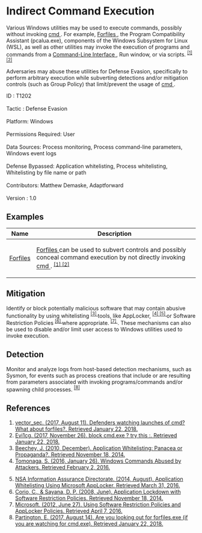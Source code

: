 <div class="container-fluid">
 <h1>
  Indirect Command Execution
 </h1>
 <div class="row">
  <div class="col-md-8 description-body">
   <p>
    Various Windows utilities may be used to execute commands, possibly without invoking
    <a href="https://attack.mitre.org/software/S0106">
     cmd
    </a>
    . For example,
    <a href="https://attack.mitre.org/software/S0193">
     Forfiles
    </a>
    , the Program Compatibility Assistant (pcalua.exe), components of the Windows Subsystem for Linux (WSL), as well as other utilities may invoke the execution of programs and commands from a
    <a href="https://attack.mitre.org/techniques/T1059">
     Command-Line Interface
    </a>
    , Run window, or via scripts.
    <span class="scite-citeref-number" data-reference="VectorSec ForFiles Aug 2017" id="scite-ref-1-a">
     <sup>
      <a aria-describedby="qtip-0" data-hasqtip="0" href="https://twitter.com/vector_sec/status/896049052642533376" target="_blank">
       [1]
      </a>
     </sup>
    </span>
    <span class="scite-citeref-number" data-reference="Evi1cg Forfiles Nov 2017" id="scite-ref-2-a">
     <sup>
      <a aria-describedby="qtip-1" data-hasqtip="1" href="https://twitter.com/Evi1cg/status/935027922397573120" target="_blank">
       [2]
      </a>
     </sup>
    </span>
   </p>
   <p>
    Adversaries may abuse these utilities for Defense Evasion, specifically to perform arbitrary execution while subverting detections and/or mitigation controls (such as Group Policy) that limit/prevent the usage of
    <a href="https://attack.mitre.org/software/S0106">
     cmd
    </a>
    .
   </p>
  </div>
  <div class="col-md-4">
   <div class="card">
    <div class="card-body">
     <div class="card-data">
      <span class="h5 card-title">
       ID
      </span>
      : T1202
      <br/>
      <br/>
     </div>
     <div class="card-data">
      <span class="h5 card-title">
      </span>
     </div>
     <div class="card-data">
      <span class="h5 card-title">
       Tactic
      </span>
      : Defense Evasion
      <br/>
      <br/>
     </div>
     <div class="card-data">
      <span class="h5 card-title">
       Platform:
      </span>
      Windows
      <br/>
      <br/>
     </div>
     <div class="card-data">
      <span class="h5 card-title">
       Permissions Required:
      </span>
      User
      <br/>
      <br/>
     </div>
     <div class="card-data">
      <span class="h5 card-title">
      </span>
     </div>
     <div class="card-data">
      <span class="h5 card-title">
       Data Sources:
      </span>
      Process monitoring, Process command-line parameters, Windows event logs
      <br/>
      <br/>
     </div>
     <div class="card-data">
      <span class="h5 card-title">
      </span>
     </div>
     <div class="card-data">
      <span class="h5 card-title">
      </span>
     </div>
     <div class="card-data">
      <span class="h5 card-title">
       Defense Bypassed:
      </span>
      Application whitelisting, Process whitelisting, Whitelisting by file name or path
      <br/>
      <br/>
     </div>
     <div class="card-data">
      <span class="h5 card-title">
      </span>
     </div>
     <div class="card-data">
      <span class="h5 card-title">
      </span>
     </div>
     <div class="card-data">
      <span class="h5 card-title">
       Contributors:
      </span>
      Matthew Demaske, Adaptforward
      <br/>
      <br/>
     </div>
     <div class="card-data">
      <span class="h5 card-title">
       Version
      </span>
      : 1.0
     </div>
    </div>
   </div>
  </div>
 </div>
 <h2 class="pt-3" id="examples">
  Examples
 </h2>
 <table class="table table-bordered table-light mt-2">
  <thead>
   <tr>
    <th scope="col">
     Name
    </th>
    <th scope="col">
     Description
    </th>
   </tr>
  </thead>
  <tbody class="bg-white">
   <tr>
    <td>
     <a href="https://attack.mitre.org/software/S0193">
      Forfiles
     </a>
    </td>
    <td>
     <p>
      <a href="https://attack.mitre.org/software/S0193">
       Forfiles
      </a>
      can be used to subvert controls and possibly conceal command execution by not directly invoking
      <a href="https://attack.mitre.org/software/S0106">
       cmd
      </a>
      .
      <span class="scite-citeref-number" data-reference="VectorSec ForFiles Aug 2017" id="scite-ref-1-a" onclick="scrollToRef('scite-1')">
       <sup>
        <a aria-describedby="qtip-0" data-hasqtip="0" href="https://twitter.com/vector_sec/status/896049052642533376" target="_blank">
         [1]
        </a>
       </sup>
      </span>
      <span class="scite-citeref-number" data-reference="Evi1cg Forfiles Nov 2017" id="scite-ref-2-a" onclick="scrollToRef('scite-2')">
       <sup>
        <a aria-describedby="qtip-1" data-hasqtip="1" href="https://twitter.com/Evi1cg/status/935027922397573120" target="_blank">
         [2]
        </a>
       </sup>
      </span>
     </p>
    </td>
   </tr>
  </tbody>
 </table>
 <h2 class="pt-3" id="mitigation">
  Mitigation
 </h2>
 <p>
  Identify or block potentially malicious software that may contain abusive functionality by using whitelisting
  <span class="scite-citeref-number" data-reference="Beechey 2010" id="scite-ref-3-a">
   <sup>
    <a aria-describedby="qtip-2" data-hasqtip="2" href="http://www.sans.org/reading-room/whitepapers/application/application-whitelisting-panacea-propaganda-33599" target="_blank">
     [3]
    </a>
   </sup>
  </span>
  tools, like AppLocker,
  <span class="scite-citeref-number" data-reference="Windows Commands JPCERT" id="scite-ref-4-a">
   <sup>
    <a aria-describedby="qtip-3" data-hasqtip="3" href="http://blog.jpcert.or.jp/2016/01/windows-commands-abused-by-attackers.html" target="_blank">
     [4]
    </a>
   </sup>
  </span>
  <span class="scite-citeref-number" data-reference="NSA MS AppLocker" id="scite-ref-5-a">
   <sup>
    <a aria-describedby="qtip-4" data-hasqtip="4" href="https://www.iad.gov/iad/library/ia-guidance/tech-briefs/application-whitelisting-using-microsoft-applocker.cfm" target="_blank">
     [5]
    </a>
   </sup>
  </span>
  or Software Restriction Policies
  <span class="scite-citeref-number" data-reference="Corio 2008" id="scite-ref-6-a">
   <sup>
    <a aria-describedby="qtip-5" data-hasqtip="5" href="http://technet.microsoft.com/en-us/magazine/2008.06.srp.aspx" target="_blank">
     [6]
    </a>
   </sup>
  </span>
  where appropriate.
  <span class="scite-citeref-number" data-reference="TechNet Applocker vs SRP" id="scite-ref-7-a">
   <sup>
    <a aria-describedby="qtip-6" data-hasqtip="6" href="https://technet.microsoft.com/en-us/library/ee791851.aspx" target="_blank">
     [7]
    </a>
   </sup>
  </span>
  . These mechanisms can also be used to disable and/or limit user access to Windows utilities used to invoke execution.
 </p>
 <h2 class="pt-3" id="detection">
  Detection
 </h2>
 <p>
  Monitor and analyze logs from host-based detection mechanisms, such as Sysmon, for events such as process creations that include or are resulting from parameters associated with invoking programs/commands and/or spawning child processes.
  <span class="scite-citeref-number" data-reference="RSA Forfiles Aug 2017" id="scite-ref-8-a">
   <sup>
    <a aria-describedby="qtip-7" data-hasqtip="7" href="https://community.rsa.com/community/products/netwitness/blog/2017/08/14/are-you-looking-out-for-forfilesexe-if-you-are-watching-for-cmdexe" target="_blank">
     [8]
    </a>
   </sup>
  </span>
 </p>
 <h2 class="pt-3" id="references">
  References
 </h2>
 <div class="row">
  <div class="col">
   <ol>
    <li>
     <span class="scite-citation" id="scite-1">
      <span class="scite-citation-text">
       <a class="external text" href="https://twitter.com/vector_sec/status/896049052642533376" name="scite-1" rel="nofollow" target="_blank">
        vector_sec. (2017, August 11). Defenders watching launches of cmd? What about forfiles?. Retrieved January 22, 2018.
       </a>
      </span>
     </span>
    </li>
    <li>
     <span class="scite-citation" id="scite-2">
      <span class="scite-citation-text">
       <a class="external text" href="https://twitter.com/Evi1cg/status/935027922397573120" name="scite-2" rel="nofollow" target="_blank">
        Evi1cg. (2017, November 26). block cmd.exe ? try this :. Retrieved January 22, 2018.
       </a>
      </span>
     </span>
    </li>
    <li>
     <span class="scite-citation" id="scite-3">
      <span class="scite-citation-text">
       <a class="external text" href="http://www.sans.org/reading-room/whitepapers/application/application-whitelisting-panacea-propaganda-33599" name="scite-3" rel="nofollow" target="_blank">
        Beechey, J. (2010, December). Application Whitelisting: Panacea or Propaganda?. Retrieved November 18, 2014.
       </a>
      </span>
     </span>
    </li>
    <li>
     <span class="scite-citation" id="scite-4">
      <span class="scite-citation-text">
       <a class="external text" href="http://blog.jpcert.or.jp/2016/01/windows-commands-abused-by-attackers.html" name="scite-4" rel="nofollow" target="_blank">
        Tomonaga, S. (2016, January 26). Windows Commands Abused by Attackers. Retrieved February 2, 2016.
       </a>
      </span>
     </span>
    </li>
   </ol>
  </div>
  <div class="col">
   <ol start="5.0">
    <li>
     <span class="scite-citation" id="scite-5">
      <span class="scite-citation-text">
       <a class="external text" href="https://www.iad.gov/iad/library/ia-guidance/tech-briefs/application-whitelisting-using-microsoft-applocker.cfm" name="scite-5" rel="nofollow" target="_blank">
        NSA Information Assurance Directorate. (2014, August). Application Whitelisting Using Microsoft AppLocker. Retrieved March 31, 2016.
       </a>
      </span>
     </span>
    </li>
    <li>
     <span class="scite-citation" id="scite-6">
      <span class="scite-citation-text">
       <a class="external text" href="http://technet.microsoft.com/en-us/magazine/2008.06.srp.aspx" name="scite-6" rel="nofollow" target="_blank">
        Corio, C., &amp; Sayana, D. P. (2008, June). Application Lockdown with Software Restriction Policies. Retrieved November 18, 2014.
       </a>
      </span>
     </span>
    </li>
    <li>
     <span class="scite-citation" id="scite-7">
      <span class="scite-citation-text">
       <a class="external text" href="https://technet.microsoft.com/en-us/library/ee791851.aspx" name="scite-7" rel="nofollow" target="_blank">
        Microsoft. (2012, June 27). Using Software Restriction Policies and AppLocker Policies. Retrieved April 7, 2016.
       </a>
      </span>
     </span>
    </li>
    <li>
     <span class="scite-citation" id="scite-8">
      <span class="scite-citation-text">
       <a class="external text" href="https://community.rsa.com/community/products/netwitness/blog/2017/08/14/are-you-looking-out-for-forfilesexe-if-you-are-watching-for-cmdexe" name="scite-8" rel="nofollow" target="_blank">
        Partington, E. (2017, August 14). Are you looking out for forfiles.exe (if you are watching for cmd.exe). Retrieved January 22, 2018.
       </a>
      </span>
     </span>
    </li>
   </ol>
  </div>
 </div>
</div>
